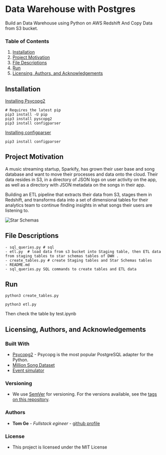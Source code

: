 # Data Warehouse with Postgres

Build an Data Warehouse using Python on AWS Redshift And Copy Data from S3 bucket.


### Table of Contents

1. [Installation](#installation)
2. [Project Motivation](#motivation)
3. [File Descriptions](#files)
4. [Run](#results)
5. [Licensing, Authors, and Acknowledgements](#licensing)

## Installation <a name="installation"></a>


[Installing Psycopg2](https://www.psycopg.org/)
```
# Requires the latest pip
pip3 install -U pip
pip3 install pyscopg2
pip3 install configparser
```


[Installing configparser](https://docs.python.org/3/library/configparser.html)
```
pip3 install configparser
```


## Project Motivation<a name="motivation"></a>
A music streaming startup, Sparkify, has grown their user base and song database and want to move their processes and data onto the cloud. Their data resides in S3, in a directory of JSON logs on user activity on the app, as well as a directory with JSON metadata on the songs in their app.

Building an ETL pipeline that extracts their data from S3, stages them in Redshift, and transforms data into a set of dimensional tables for their analytics team to continue finding insights in what songs their users are listening to. 

![Star Schemas](./assets/star_schemas.png)


## File Descriptions <a name="files"></a>


```
- sql_queries.py # sql 
- etl.py  # load data from s3 bucket into Staging table, then ETL data from staging tables to star schemas tables of DWH .
- create_tables.py # create Staging tables and Star Schemas tables
- README.md
- sql_queries.py SQL commands to create tables and ETL data
```

## Run <a name="results"></a>

```
python3 create_tables.py 

python3 etl.py 

```
Then check the table by test.ipynb


## Licensing, Authors, and Acknowledgements <a name="licensing"></a>

### Built With
* [Psycopg2](https://www.psycopg.org/) - Psycopg is the most popular PostgreSQL adapter for the Python.
* [Million Song Dataset](http://millionsongdataset.com/)
* [Event simulator](https://github.com/Interana/eventsim)

### Versioning

* We use [SemVer](http://semver.org/) for versioning. For the versions available, see the [tags on this repository](https://github.com/your/project/tags).

### Authors

* **Tom Ge** - *Fullstack egineer* - [github profile](https://github.com/tomgtqq)

### License

* This project is licensed under the MIT License
